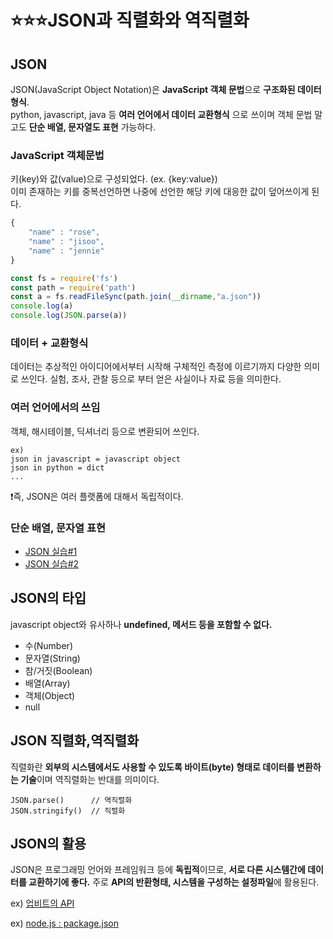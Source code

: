 # ⭐️⭐️⭐️JSON과 직렬화와 역직렬화 

## JSON
JSON(JavaScript Object Notation)은 **JavaScript 객체 문법**으로 **구조화된 데이터 형식**.
<br>
python, javascript, java 등 **여러 언어에서 데이터 교환형식** 으로 쓰이며 객체 문법 말고도 **단순 배열, 문자열도 표현** 가능하다.

### JavaScript 객체문법
키(key)와 값(value)으로 구성되었다. (ex. {key:value})
<br>
이미 존재하는 키를 중복선언하면 나중에 선언한 해당 키에 대응한 값이 덮어쓰이게 된다.

```javascript
{
    "name" : "rose",
    "name" : "jisoo",
    "name" : "jennie"
}
```
```javascript
const fs = require('fs')
const path = require('path')
const a = fs.readFileSync(path.join(__dirname,"a.json")) 
console.log(a)
console.log(JSON.parse(a))
```

### 데이터 + 교환형식

데이터는 추상적인 아이디어에서부터 시작해 구체적인 측정에 이르기까지 다양한 의미로 쓰인다. 실험, 조사, 관찰 등으로 부터 얻은 사실이나 자료 등을 의미한다.

### 여러 언어에서의 쓰임
객체, 해시테이블, 딕셔너리 등으로 변환되어 쓰인다.

```
ex) 
json in javascript = javascript object
json in python = dict 
...
```
❗️즉, JSON은 여러 플랫폼에 대해서 독립적이다. 

### 단순 배열, 문자열 표현

- [JSON 실습#1](00_01_z실습_01.js)
- [JSON 실습#2](00_01_z실습_02.js)

## JSON의 타입

javascript object와 유사하나 **undefined, 메서드 등을 포함할 수 없다.** 

- 수(Number)
- 문자열(String)
- 참/거짓(Boolean) 
- 배열(Array) 
- 객체(Object) 
- null

## JSON 직렬화,역직렬화

직렬화란 **외부의 시스템에서도 사용할 수 있도록 바이트(byte) 형태로 데이터를 변환하는 기술**이며 역직렬화는 반대를 의미이다.

```
JSON.parse()      // 역직렬화
JSON.stringify()  // 직렬화
```

## JSON의 활용

JSON은 프로그래밍 언어와 프레임워크 등에 **독립적**이므로, **서로 다른 시스템간에 데이터를 교환하기에 좋다.** 주로 **API의 반환형태, 시스템을 구성하는 설정파일**에 활용된다.

ex) [업비트의 API](https://docs.upbit.com/reference)

ex) [node.js : package.json](https://docs.npmjs.com/cli/v9/configuring-npm/package-json)